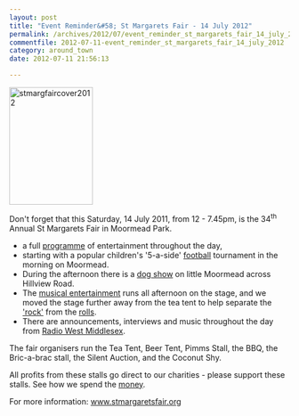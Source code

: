 ```yaml
---
layout: post
title: "Event Reminder&#58; St Margarets Fair - 14 July 2012"
permalink: /archives/2012/07/event_reminder_st_margarets_fair_14_july_2012.html
commentfile: 2012-07-11-event_reminder_st_margarets_fair_14_july_2012
category: around_town
date: 2012-07-11 21:56:13

---
```


<a href="/assets/images/2012/stmargfaircover2012.jpg" title="See larger version of - stmargfaircover2012"><img src="/assets/images/2012/stmargfaircover2012_thumb.jpg" width="150" height="211" alt="stmargfaircover2012" class="photo right" /></a>

Don't forget that this Saturday, 14 July 2011, from 12 - 7.45pm, is the 34<sup>th</sup> Annual St Margarets Fair in Moormead Park.

<ul>
<li>
a full <a href="http://www.stmargaretsfair.org/schedule.html">programme</a> of entertainment throughout the day,

</li>
<li>
starting with a popular children's '5-a-side' <a href="http://www.stmargaretsfair.org/football.html">football</a> tournament in the morning on Moormead.

</li>
<li>
During the afternoon there is a <a href="http://www.stmargaretsfair.org/dogshow.html">dog show</a> on little Moormead across Hillview Road.

</li>
<li>
The <a href="http://www.stmargaretsfair.org/music.html">musical entertainment</a> runs all afternoon on the stage, and we moved the stage further away from the tea tent to help separate the <a href="http://www.stmargaretsfair.org/music.html">'rock'</a> from the <a href="http://www.stmargaretsfair.org/food.html">rolls</a>.

</li>
<li>
There are announcements, interviews and music throughout the day from <a href="http://www.radiowestmiddlesex.org.uk/" target="_blank">Radio West Middlesex</a>.

</li>
</ul>
<p>
The fair organisers run the Tea Tent, Beer Tent, Pimms Stall, the BBQ, the Bric-a-brac stall, the Silent Auction, and the Coconut Shy.

</p>
<p>
All profits from these stalls go direct to our charities - please support these stalls. See how we spend the <a href="http://www.stmargaretsfair.org/charities.html">money</a>.

</p>
<p>
For more information: <a href="http://www.stmargaretsfair.org/">www.stmargaretsfair.org</a>

</p>
